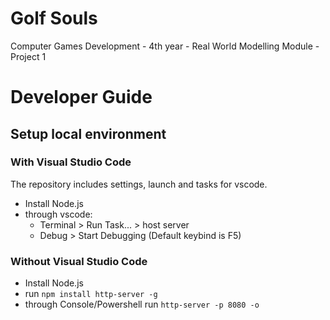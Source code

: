 # Golf Souls
Computer Games Development - 4th year - Real World Modelling Module - Project 1

# Developer Guide

## Setup local environment
### With Visual Studio Code
The repository includes settings, launch and tasks for vscode.
- Install Node.js
- through vscode:
  - Terminal > Run Task... > host server
  - Debug > Start Debugging (Default keybind is F5)
### Without Visual Studio Code
- Install Node.js
- run `npm install http-server -g`
- through Console/Powershell run `http-server -p 8080 -o`